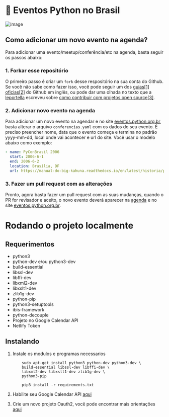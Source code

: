 # 📅 Eventos Python no Brasil

![image](https://cnet3.cbsistatic.com/hub/i/r/2015/10/20/918344b1-977b-468f-9958-7bdc59cfe90f/thumbnail/770x433/08ea2bb4a2fc7421821cf22d37871dcf/back-to-the-future-time-circuit-board.jpg)

## Como adicionar um novo evento na agenda?

Para adicionar uma evento/meetup/conferência/etc na agenda, basta seguir os passos abaixo:

### 1. Forkar esse repositório

O primeiro passo é criar um `fork` desse respositório na sua conta do Github. Se você não sabe como fazer isso, você pode seguir um dos [guias[1]](https://help.github.com/articles/fork-a-repo/) [oficias[2]](https://guides.github.com/activities/forking/) do Github em inglês, ou pode dar uma olhada no texto que a [leportella](http://leportella.com) escreveu sobre [como contribuir com projetos open source[3]](http://leportella.com/pt-br/2017/04/17/como-contribuir-com-open-source.html).

### 2. Adicionar novo evento na agenda

Para adicionar um novo evento na agendar e no site [eventos.python.org.br](https://eventos.python.org.br), basta alterar o arquivo `conferencias.yaml` com os dados do seu evento. É preciso preencher nome, data que o evento começa e termina no padrão yyyy-mm-dd, local onde vai acontecer e url do site. Você usar o modelo abaixo como exemplo:

```yaml
- name: PyConBrasil 2006
  start: 2006-6-1
  end: 2006-6-2
  location: Brasília, DF
  url: https://manual-do-big-kahuna.readthedocs.io/en/latest/historia/pyconbrasil2.html
```

### 3. Fazer um pull request com as alterações

Pronto, agora basta fazer um pull request com as suas mudanças, quando o PR for revisador e aceito, o novo evento deverá aparecer na [agenda](https://calendar.google.com/calendar/embed?src=rougeth.com_5a9t9ilqlfumkopl3nlmmkq9kk%40group.calendar.google.com&ctz=America%2FSao_Paulo) e no site [eventos.python.org.br](https://eventos.python.org.br).

# Rodando o projeto localmente

## Requerimentos
* python3 
* python-dev e/ou python3-dev
* build-essential
* libssl-dev
* libffi-dev
* libxml2-dev
* libxslt1-dev
* zlib1g-dev
* python-pip
* python3-setuptools
* ibis-framework
* python-decouple
* Projeto no Google Calendar API
* Netlify Token

## Instalando
1. Instale os modulos e programas necessarios
    ```
        sudo apt-get install python3 python-dev python3-dev \
        build-essential libssl-dev libffi-dev \
        libxml2-dev libxslt1-dev zlib1g-dev \
        python3-pip
    ```
    ```
        pip3 install -r requirements.txt
    ```

1. Habilite seu Google Calendar API [aqui](https://developers.google.com/calendar/quickstart/python?refresh=1)

1. Crie um novo projeto Oauth2, você pode encontrar mais orientações [aqui](https://developers.google.com/api-client-library/python/guide/aaa_oauth)